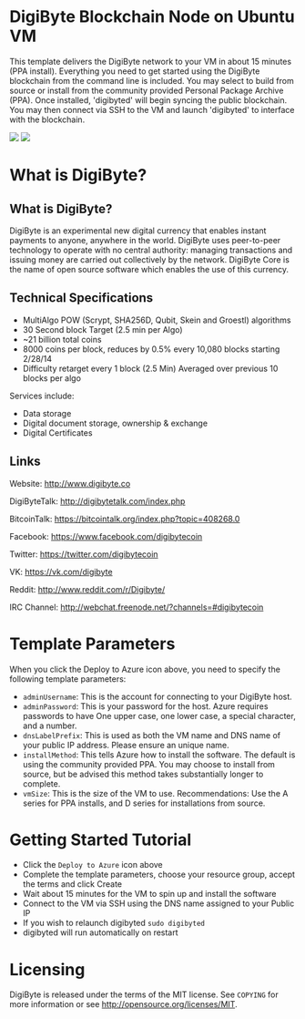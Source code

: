 # DigiByte Blockchain Node on Ubuntu VM

This template delivers the DigiByte network to your VM in about 15 minutes (PPA install).  Everything you need to get started using the DigiByte blockchain from the command line is included. 
You may select to build from source or install from the community provided Personal Package Archive (PPA).  Once installed, 'digibyted' will begin syncing the public blockchain. 
You may then connect via SSH to the VM and launch 'digibyted' to interface with the blockchain.

<a href="https://portal.azure.com/#create/Microsoft.Template/uri/https%3A%2F%2Fraw.githubusercontent.com%2FAzure%2Fazure-quickstart-templates%2Fmaster%2Fdigibyte-on-ubuntu%2Fazuredeploy.json" target="_blank"><img src="http://azuredeploy.net/deploybutton.png"/></a>
<a href="http://armviz.io/#/?load=https%3A%2F%2Fraw.githubusercontent.com%2FAzure%2Fazure-quickstart-templates%2Fmaster%2Fdigibyte-on-ubuntu%2Fazuredeploy.json" target="_blank"><img src="http://armviz.io/visualizebutton.png"/></a>

# What is DigiByte?

What is DigiByte?
----------------

DigiByte is an experimental new digital currency that enables instant payments to anyone, anywhere in the world. DigiByte uses peer-to-peer technology to operate with no central authority: managing transactions and issuing money are carried out collectively by the network. DigiByte Core is the name of open source software which enables the use of this currency.


Technical Specifications
---------------------

 - MultiAlgo POW (Scrypt, SHA256D, Qubit, Skein and Groestl) algorithms
 - 30 Second block Target (2.5 min per Algo)
 - ~21 billion total coins
 - 8000 coins per block, reduces by 0.5% every 10,080 blocks starting 2/28/14
 - Difficulty retarget every 1 block (2.5 Min) Averaged over previous 10 blocks per algo

Services include:

- Data storage
- Digital document storage, ownership & exchange
- Digital Certificates

Links
------------------------
Website: http://www.digibyte.co

DigiByteTalk: http://digibytetalk.com/index.php

BitcoinTalk: https://bitcointalk.org/index.php?topic=408268.0

Facebook: https://www.facebook.com/digibytecoin

Twitter: https://twitter.com/digibytecoin

VK: https://vk.com/digibyte

Reddit: http://www.reddit.com/r/Digibyte/

IRC Channel: http://webchat.freenode.net/?channels=#digibytecoin


# Template Parameters

When you click the Deploy to Azure icon above, you need to specify the following template parameters:

* `adminUsername`: This is the account for connecting to your DigiByte host.
* `adminPassword`: This is your password for the host.  Azure requires passwords to have One upper case, one lower case, a special character, and a number.
* `dnsLabelPrefix`: This is used as both the VM name and DNS name of your public IP address.  Please ensure an unique name.
* `installMethod`: This tells Azure how to install the software.  The default is using the community provided PPA.  You may choose to install from source, but be advised this method takes substantially longer to complete.
* `vmSize`: This is the size of the VM to use.  Recommendations: Use the A series for PPA installs, and D series for installations from source.

# Getting Started Tutorial

* Click the `Deploy to Azure` icon above
* Complete the template parameters, choose your resource group, accept the terms and click Create
* Wait about 15 minutes for the VM to spin up and install the software
* Connect to the VM via SSH using the DNS name assigned to your Public IP
* If you wish to relaunch digibyted `sudo digibyted`
* digibyted will run automatically on restart

# Licensing

DigiByte is released under the terms of the MIT license. See `COPYING` for more information or see http://opensource.org/licenses/MIT.
